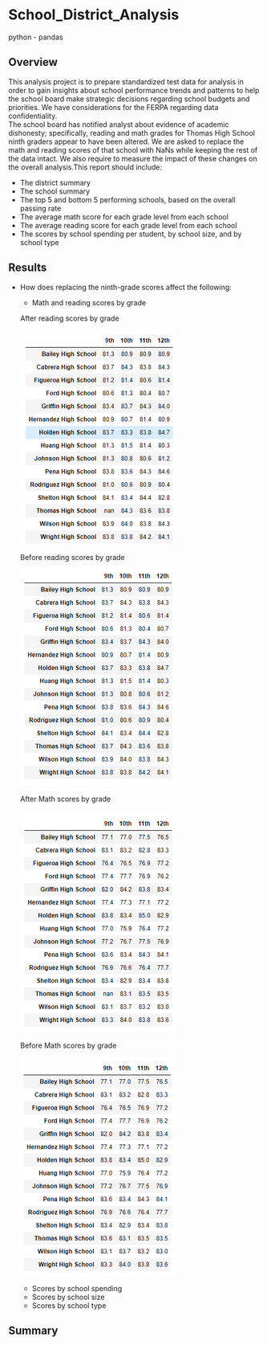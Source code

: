 # School_District_Analysis
python - pandas
## Overview
This analysis project is to prepare standardized test data for analysis in order to gain insights about school performance trends and patterns to help the school board make strategic decisions regarding school budgets and priorities. We have considerations for the FERPA regarding data confidentiality.  
The school board has notified analyst about evidence of academic dishonesty; specifically, reading and math grades for Thomas High School ninth graders appear to have been altered. We are asked to replace the math and reading scores of that school with NaNs while keeping the rest of the data intact.  We also require to measure the impact of these changes on the overall analysis.This report should include:

- The district summary
- The school summary
- The top 5 and bottom 5 performing schools, based on the overall passing rate
- The average math score for each grade level from each school
- The average reading score for each grade level from each school
- The scores by school spending per student, by school size, and by school type

## Results

- How does replacing the ninth-grade scores affect the following:
  - Math and reading scores by grade
  
  After reading scores by grade
  
  ![After reading scores by grade.png](https://github.com/tjavaheripour/School_District_Analysis/blob/main/Resources/After%20reading%20scores%20by%20grade.PNG)

  Before reading scores by grade

  ![Before reading scores by grade.png](https://github.com/tjavaheripour/School_District_Analysis/blob/main/Resources/Before%20reading%20scores%20by%20grade.PNG)


  After Math scores by grade

  ![After Math scores by grade.png](https://github.com/tjavaheripour/School_District_Analysis/blob/main/Resources/After%20Math%20scores%20by%20grade.PNG)


  Before Math scores by grade

  ![Before Math scores by grade.png](https://github.com/tjavaheripour/School_District_Analysis/blob/main/Resources/Before%20Math%20scores%20by%20grade.PNG)

  
  - Scores by school spending
  - Scores by school size
  - Scores by school type

## Summary
